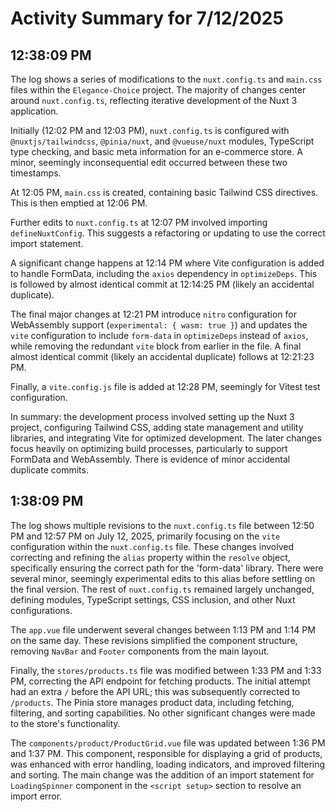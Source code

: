 # Activity Summary for 7/12/2025

## 12:38:09 PM
The log shows a series of modifications to the `nuxt.config.ts` and `main.css` files within the `Elegance-Choice` project.  The majority of changes center around `nuxt.config.ts`, reflecting iterative development of the Nuxt 3 application.

Initially (12:02 PM and 12:03 PM), `nuxt.config.ts` is configured with  `@nuxtjs/tailwindcss`, `@pinia/nuxt`, and `@vueuse/nuxt` modules, TypeScript type checking, and basic meta information for an e-commerce store.  A minor, seemingly inconsequential edit occurred between these two timestamps.

At 12:05 PM, `main.css` is created, containing basic Tailwind CSS directives.  This is then emptied at 12:06 PM.

Further edits to `nuxt.config.ts` at 12:07 PM involved importing `defineNuxtConfig`. This suggests a refactoring or updating to use the correct import statement.


A significant change happens at 12:14 PM where Vite configuration is added to handle FormData, including the `axios` dependency in `optimizeDeps`.  This is followed by almost identical commit at 12:14:25 PM (likely an accidental duplicate).

The final major changes at 12:21 PM introduce `nitro` configuration for WebAssembly support (`experimental: { wasm: true }`) and updates the `vite` configuration to include `form-data` in `optimizeDeps` instead of `axios`, while removing the redundant `vite` block from earlier in the file. A final almost identical commit (likely an accidental duplicate) follows at 12:21:23 PM.

Finally, a `vite.config.js` file is added at 12:28 PM, seemingly for Vitest test configuration.

In summary: the development process involved setting up the Nuxt 3 project, configuring Tailwind CSS, adding state management and utility libraries, and integrating Vite for optimized development. The later changes focus heavily on optimizing build processes, particularly to support FormData and WebAssembly.  There is evidence of minor accidental duplicate commits.


## 1:38:09 PM
The log shows multiple revisions to the `nuxt.config.ts` file between 12:50 PM and 12:57 PM on July 12, 2025, primarily focusing on the `vite` configuration within the  `nuxt.config.ts` file.  These changes involved correcting and refining the `alias` property within the `resolve` object, specifically ensuring the correct path for the 'form-data' library.  There were several minor, seemingly experimental edits to this alias before settling on the final version.  The rest of `nuxt.config.ts` remained largely unchanged, defining modules, TypeScript settings, CSS inclusion, and other Nuxt configurations.

The `app.vue` file underwent several changes between 1:13 PM and 1:14 PM on the same day.  These revisions simplified the component structure, removing `NavBar` and `Footer` components from the main layout.

Finally, the `stores/products.ts` file was modified between 1:33 PM and 1:33 PM, correcting the API endpoint for fetching products. The initial attempt had an extra `/` before the API URL; this was subsequently corrected to `/products`.  The Pinia store manages product data, including fetching, filtering, and sorting capabilities.  No other significant changes were made to the store's functionality.

The `components/product/ProductGrid.vue` file was updated between 1:36 PM and 1:37 PM.  This component, responsible for displaying a grid of products, was enhanced with error handling, loading indicators, and improved filtering and sorting.  The main change was the addition of an import statement for `LoadingSpinner` component in the `<script setup>` section to resolve an import error.

